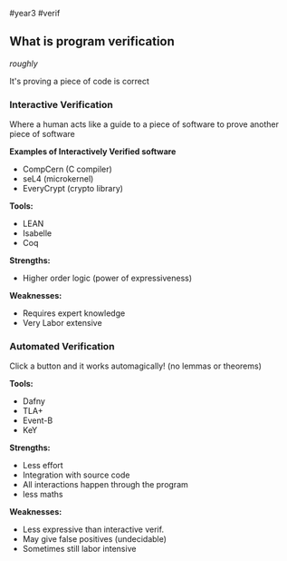#year3 #verif

## What is program verification

*roughly*

It's proving a piece of code is correct

### Interactive Verification

Where a human acts like a guide to a piece of software to prove another piece of software

**Examples of Interactively Verified software**
- CompCern (C compiler)
- seL4 (microkernel)
- EveryCrypt (crypto library)

**Tools:**
- LEAN
- Isabelle
- Coq

**Strengths:**
- Higher order logic (power of expressiveness)

**Weaknesses:**
- Requires expert knowledge
- Very Labor extensive

### Automated Verification

Click a button and it works automagically! (no lemmas or theorems)

**Tools:**
- Dafny
- TLA+
- Event-B
- KeY

**Strengths:**
- Less effort
- Integration with source code
- All interactions happen through the program
- less maths

**Weaknesses:**
- Less expressive than interactive verif.
- May give false positives (undecidable)
- Sometimes still labor intensive